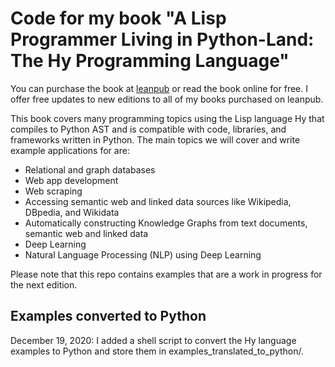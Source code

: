 # Code for my book "A Lisp Programmer Living in Python-Land: The Hy Programming Language"

You can purchase the book at [leanpub](https://leanpub.com/hy-lisp-python) or read the book online for free. I offer free updates to new editions to all of my books purchased on leanpub.

This book covers many programming topics using the Lisp language Hy that compiles to Python AST and is compatible with code, libraries, and frameworks written in Python. The main topics we will cover and write example applications for are:

- Relational and graph databases
- Web app development
- Web scraping
- Accessing semantic web and linked data sources like Wikipedia, DBpedia, and Wikidata
- Automatically constructing Knowledge Graphs from text documents, semantic web and linked
data
- Deep Learning
- Natural Language Processing (NLP) using Deep Learning

Please note that this repo contains examples that are a work in progress for the next edition.

## Examples converted to Python

December 19, 2020: I added a shell script to convert the Hy language examples to Python and store them in examples_translated_to_python/.



